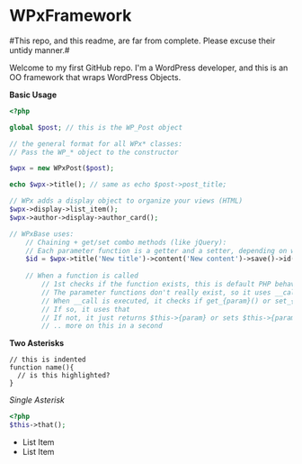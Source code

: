 WPxFramework
============

#This repo, and this readme, are far from complete.  Please excuse their untidy manner.#

Welcome to my first GitHub repo.  I'm a WordPress developer, and this is an OO framework that wraps WordPress Objects.

**Basic Usage**

```php
<?php

global $post; // this is the WP_Post object

// the general format for all WPx* classes:  
// Pass the WP_* object to the constructor

$wpx = new WPxPost($post);

echo $wpx->title(); // same as echo $post->post_title;

// WPx adds a display object to organize your views (HTML)
$wpx->display->list_item();
$wpx->author->display->author_card();

// WPxBase uses:
    // Chaining + get/set combo methods (like jQuery):
    // Each parameter function is a getter and a setter, depending on whether arguments have been passed
    $id = $wpx->title('New title')->content('New content')->save()->id();
    
    // When a function is called
        // 1st checks if the function exists, this is default PHP behavior
        // The parameter functions don't really exist, so it uses __call() magic method
        // When __call is executed, it checks if get_{param}() or set_{param} exists
        // If so, it uses that
        // If not, it just returns $this->{param} or sets $this->{param} = $value;
        // .. more on this in a second
```

**Two Asterisks**

    // this is indented
    function name(){
      // is this highlighted?
    }
    
*Single Asterisk*

```php
<?php
$this->that();
```

 - List Item
 - List Item
